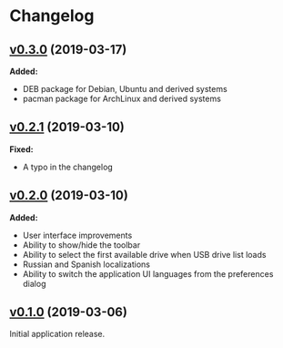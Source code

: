 # Changelog

## [v0.3.0](https://github.com/vsvyatski/kmel_db_ui/tree/v0.3.0) (2019-03-17)

**Added:**
- DEB package for Debian, Ubuntu and derived systems
- pacman package for ArchLinux and derived systems

## [v0.2.1](https://github.com/vsvyatski/kmel_db_ui/tree/v0.2.1) (2019-03-10)

**Fixed:**
- A typo in the changelog

## [v0.2.0](https://github.com/vsvyatski/kmel_db_ui/tree/v0.2.0) (2019-03-10)

**Added:**
- User interface improvements
- Ability to show/hide the toolbar
- Ability to select the first available drive when USB drive list loads
- Russian and Spanish localizations
- Ability to switch the application UI languages from the preferences dialog

## [v0.1.0](https://github.com/vsvyatski/kmel_db_ui/tree/v0.1.0) (2019-03-06)

Initial application release. 
